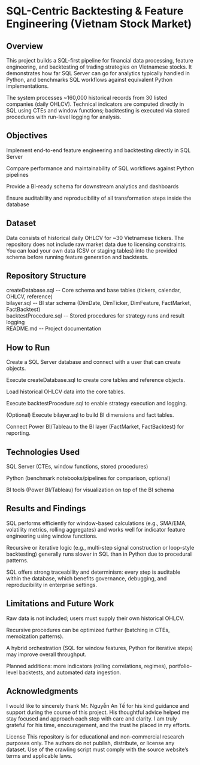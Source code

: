 # SQL-Centric Backtesting & Feature Engineering (Vietnam Stock Market)
## Overview

This project builds a SQL-first pipeline for financial data processing, feature engineering, and backtesting of trading strategies on Vietnamese stocks. It demonstrates how far SQL Server can go for analytics typically handled in Python, and benchmarks SQL workflows against equivalent Python implementations.

The system processes ~160,000 historical records from 30 listed companies (daily OHLCV). Technical indicators are computed directly in SQL using CTEs and window functions; backtesting is executed via stored procedures with run-level logging for analysis.

## Objectives

Implement end-to-end feature engineering and backtesting directly in SQL Server

Compare performance and maintainability of SQL workflows against Python pipelines

Provide a BI-ready schema for downstream analytics and dashboards

Ensure auditability and reproducibility of all transformation steps inside the database

## Dataset

Data consists of historical daily OHLCV for ~30 Vietnamese tickers. The repository does not include raw market data due to licensing constraints. You can load your own data (CSV or staging tables) into the provided schema before running feature generation and backtests.

## Repository Structure
createDatabase.sql   -- Core schema and base tables (tickers, calendar, OHLCV, reference)  
bilayer.sql          -- BI star schema (DimDate, DimTicker, DimFeature, FactMarket, FactBacktest)  
backtestProcedure.sql -- Stored procedures for strategy runs and result logging  
README.md            -- Project documentation

## How to Run

Create a SQL Server database and connect with a user that can create objects.

Execute createDatabase.sql to create core tables and reference objects.

Load historical OHLCV data into the core tables.

Execute backtestProcedure.sql to enable strategy execution and logging.

(Optional) 
Execute bilayer.sql to build BI dimensions and fact tables.

Connect Power BI/Tableau to the BI layer (FactMarket, FactBacktest) for reporting.

## Technologies Used

SQL Server (CTEs, window functions, stored procedures)

Python (benchmark notebooks/pipelines for comparison, optional)

BI tools (Power BI/Tableau) for visualization on top of the BI schema

## Results and Findings

SQL performs efficiently for window-based calculations (e.g., SMA/EMA, volatility metrics, rolling aggregates) and works well for indicator feature engineering using window functions.

Recursive or iterative logic (e.g., multi-step signal construction or loop-style backtesting) generally runs slower in SQL than in Python due to procedural patterns.

SQL offers strong traceability and determinism: every step is auditable within the database, which benefits governance, debugging, and reproducibility in enterprise settings.

## Limitations and Future Work

Raw data is not included; users must supply their own historical OHLCV.

Recursive procedures can be optimized further (batching in CTEs, memoization patterns).

A hybrid orchestration (SQL for window features, Python for iterative steps) may improve overall throughput.

Planned additions: more indicators (rolling correlations, regimes), portfolio-level backtests, and automated data ingestion.

## Acknowledgments

I would like to sincerely thank Mr. Nguyễn An Tế for his kind guidance and support during the course of this project. His thoughtful advice helped me stay focused and approach each step with care and clarity. I am truly grateful for his time, encouragement, and the trust he placed in my efforts.

License
This repository is for educational and non-commercial research purposes only. The authors do not publish, distribute, or license any dataset. Use of the crawling script must comply with the source website’s terms and applicable laws.
